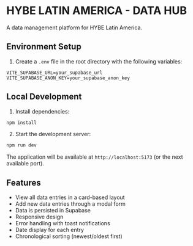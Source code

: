 # HYBE LATIN AMERICA - DATA HUB

A data management platform for HYBE Latin America.

## Environment Setup

1. Create a `.env` file in the root directory with the following variables:

```env
VITE_SUPABASE_URL=your_supabase_url
VITE_SUPABASE_ANON_KEY=your_supabase_anon_key
```

## Local Development

1. Install dependencies:
```bash
npm install
```

2. Start the development server:
```bash
npm run dev
```

The application will be available at `http://localhost:5173` (or the next available port).

## Features

- View all data entries in a card-based layout
- Add new data entries through a modal form
- Data is persisted in Supabase
- Responsive design
- Error handling with toast notifications
- Date display for each entry
- Chronological sorting (newest/oldest first)
